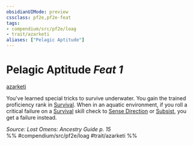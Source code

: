 ```yaml
---
obsidianUIMode: preview
cssclass: pf2e,pf2e-feat
tags:
- compendium/src/pf2e/loag
- trait/azarketi
aliases: ["Pelagic Aptitude"]
---
```

# Pelagic Aptitude  *Feat 1*  
[azarketi](../../rules/traits/azarketi-loag.md)  


You've learned special tricks to survive underwater. You gain the trained proficiency rank in [Survival](../skills.md#Survival). When in an aquatic environment, if you roll a critical failure on a [Survival](../skills.md#Survival) skill check to [Sense Direction](../../rules/actions/sense-direction.md) or [Subsist](../../rules/actions/subsist.md), you get a failure instead.

*Source: Lost Omens: Ancestry Guide p. 15*  
%% #compendium/src/pf2e/loag #trait/azarketi %%